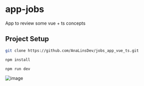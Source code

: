 # app-jobs

App to review some vue + ts concepts

## Project Setup

```sh
git clone https://github.com/AnaLinsDev/jobs_app_vue_ts.git

npm install

npm run dev
```

![image](https://github.com/user-attachments/assets/82d4159d-f727-4b2f-bae3-cec5ef1d9176)
